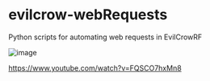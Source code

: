 # evilcrow-webRequests
Python scripts for automating web requests in EvilCrowRF

![image](https://user-images.githubusercontent.com/3483615/199401128-275b43cc-fffd-4b2f-aae7-77b50a4626c6.png)

https://www.youtube.com/watch?v=FQSCO7hxMn8
